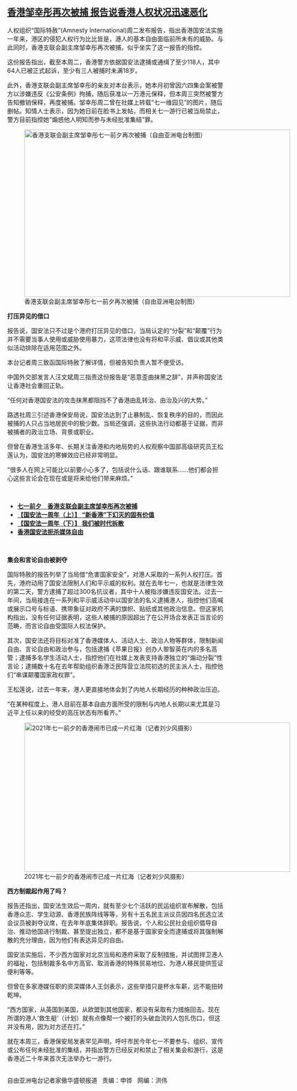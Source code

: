 <!--1625087445000-->
[香港邹幸彤再次被捕   报告说香港人权状况迅速恶化](https://www.rfa.org/mandarin/yataibaodao/gangtai/hc-06302021111950.html)
------

<p></p><p>人权组织“国际特赦”(Amnesty International)周二发布报告，指出香港国安法实施一年来，港区的侵犯人权行为比比皆是，港人的基本自由面临前所未有的威胁。与此同时，香港支联会副主席邹幸彤再次被捕，似乎坐实了这一报告的指控。</p><p>这份报告指出，截至本周二，香港警方依据国安法逮捕或通缉了至少118人，其中64人已被正式起诉，至少有三人被捕时未满18岁。</p><p>此外，香港支联会副主席邹幸彤的亲友对本台表示，她本月初曾因六四集会案被警方以涉嫌违反《公安条例》拘捕，随后获准以一万港元保释，但本周三突然被警方告知撤销保释，再度被捕。邹幸彤周二曾在社媒上转载“七一维园见”的图片，随后删帖。知情人士表示，因为她日前在脸书上发帖，而相关七一游行已被当局禁止，警方目前指控她“煽惑他人明知而参与未经批准集结”罪。</p><p><figure class="image-richtext image-inline captioned" style="width:620px;"><img alt="香港支联会副主席邹幸彤七一前夕再次被捕（自由亚洲电台制图）" height="390" src="https://www.rfa.org/mandarin/yataibaodao/gangtai/hc-06302021111950.html/hc0630b.jpg/@@images/03086d6f-1419-4485-9f15-4ef5833d3edd.png" title="hc0630b.jpg" width="620"/><figcaption class="image-caption">香港支联会副主席邹幸彤七一前夕再次被捕（自由亚洲电台制图）</figcaption><small></small></figure></p><p><strong>打压异见的借口</strong></p><p>报告说，国安法只不过是个港府打压异见的借口，当局认定的“分裂”和“颠覆”行为并不需要当事人使用或威胁使用暴力，这项法律也没有将和平示威、倡议或其他类似活动排除在适用范围之外。</p><p>本台记者周三致函国际特赦了解详情，但被告知负责人暂不便受访。</p><p>中国外交部发言人汪文斌周三指责这份报告是“恶意歪曲抹黑之辞”，并声称国安法让香港社会重回正轨。</p><p>“任何对香港国安法的攻击抹黑都阻挡不了香港由乱转治、由治及兴的大势。”</p><p>路透社周三引述香港保安局说，国安法达到了止暴制乱、恢复秩序的目的，而因此被捕的人只占当地居民中的极少数。当局还强调，这些执法行动都基于证据，而非被捕者的政治立场、背景或职业。</p><p><span>但曾在香港生活多年、长期关注香港</span><span>和内地局势</span><span>的人权观察中国部高级研究员王松莲认为，国安法的寒蝉效应已经非常明显。</span></p><p>“很多人在网上可能比以前要小心多了，包括说什么话、跟谁联系……他们都会担心这些言论会在现在或是将来给他们带来麻烦。”</p><p><br/></p><ul><li><strong><a href="https://www.rfa.org/mandarin/Xinwen/wul0630c-06302021070436.html">七一前夕　香港支联会副主席邹幸彤再次被捕</a></strong></li><li><strong><a href="https://www.rfa.org/mandarin/yataibaodao/gangtai/al-06292021050316.html">【国安法一周年（上）】 “新香港”下幻灭的固有价值</a></strong></li><li><strong><a href="https://www.rfa.org/mandarin/yataibaodao/gangtai/al-06302021054626.html">【国安法一周年（下）】 我们被时代拆散</a></strong></li><li><strong><a href="https://www.rfa.org/mandarin/yataibaodao/gangtai/cl-06182021123424.html">香港国安法扼杀媒体自由</a></strong></li></ul><p><br/></p><p><strong>集会和言论自由被剥夺</strong></p><p>国际特赦的报告列举了当局借“危害国家安全”，对港人采取的一系列人权打压。首先，港府动用了国安法限制人们和平示威的权利。就在去年七一，也就是法律生效的第二天，警方逮捕了超过300名抗议者，其中十人被指涉嫌违反国安法。过去一年间，当局接连在一系列和平示威活动中以国安法的名义逮捕港人，指控他们高喊或展示口号与标语、携带象征对政府不满的旗帜、贴纸或其他政治信息。但这家机构指出，没有任何证据表明，这些人被捕的原因超出了在公开场合发表正当言论的范畴，而言论自由受国际人权法保护。</p><p><span>其次，国安法还将目标对准了香港媒体人、活动人士、政治人物等群体，限制新闻自由、言论自由和政治参与，包括逮捕《苹果日报》创办人黎智英在内的多名高管；逮捕多名学生活动人士，指控他们在社媒上发表支持香港独立的“煽动分裂”性言论；逮捕数十名在去年帮助组织香港泛民阵营立法院初选的民主派人士，指控他们“串谋颠覆国家政权罪”。</span></p><p>王松莲说，过去一年来，港人更直接地体会到了内地人长期经历的种种政治压迫。</p><p>“在某种程度上，港人目前在基本自由方面所受的限制与内地人长期以来尤其是习近平上任以来的经受的高压状态有所看齐。”</p><p><figure class="image-richtext image-inline captioned" style="width:620px;"><img alt="2021年七一前夕的香港闹市已成一片红海（记者刘少风摄影）" height="348" src="https://www.rfa.org/mandarin/yataibaodao/gangtai/hc-06302021111950.html/hc0630d.jpg/@@images/eb7c257a-3eb5-4b53-ba1c-231e3b156e89.jpeg" title="hc0630d.jpg" width="620"/><figcaption class="image-caption">2021年七一前夕的香港闹市已成一片红海（记者刘少风摄影）</figcaption><small></small></figure></p><p><strong>西方制裁起作用了吗？</strong></p><p>报告还指出，国安法生效后一周内，就有至少七个活跃的民运组织宣布解散，包括香港众志、学生动源、香港民族阵线等等，另有十五名民主派议员因四名民选立法会议员被剥夺议席，在去年年底集体辞职。报告说，个人和公民社会组织倡导自治、推动他国进行制裁、甚至提出独立，都不是基于国家安全而逮捕或将其强制解散的充分理由，因为他们有表达异见的自由。</p><p>国安法实施后，不少西方国家对北京当局和港府采取了反制措施，并试图捍卫港人的福祉，包括制裁多名中方高官、取消香港的特殊贸易地位、为港人移民提供签证便利等等。</p><p>但曾在多家港媒任职的资深媒体人王剑表示，这些举措只是杯水车薪，远不能扭转乾坤。</p><p>“西方国家，从英国到美国，从欧盟到其他国家，都没有采取有力措施回击。现在所谓的港人‘救生艇’（计划）就有点像帮一个被打的头破血流的人包扎伤口，但这并没有用，因为对方还在打。”</p><p>就在本周三，香港保安局发表罕见声明，呼吁市民今年七一不要参与、组织、宣传或公布任何未经批准的集结，并指出警方已经反对和禁止了相关集会和游行，这是香港近二十年来首次无法举办七一游行。</p><p><br/>自由亚洲电台记者家傲华盛顿报道   责编：申铧   网编：洪伟</p>
